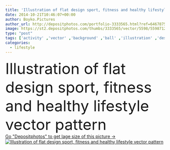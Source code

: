 ```yaml
---
title: 'Illustration of flat design sport, fitness and healthy lifestyle'
date: 2014-10-21T10:46:07+00:00
author: Boyko.Pictures
author_url: http://depositphotos.com/portfolio-3333565.html?ref=64678756
image: https://st2.depositphotos.com/thumbs/3333565/vector/5598/55987121/api_thumb_450.jpg?forcejpeg=true
type: "post"
tags: ['activity' ,'vector' ,'background' ,'ball' ,'illustration' ,'design' ,'set' ,'isolated' ,'decorative' ,'equipment' ,'sign' ,'water' ,'sports' ,'energy' ,'health' ,'healthy' ,'food' ,'tree' ,'diet' ,'pattern' ,'silhouette' ,'seamless' ,'timer' ,'modern' ,'symbol' ,'heart' ,'active' ,'flat' ,'lifestyle' ,'weight' ,'fitness' ,'web' ,'gym' ,'exercise' ,'player' ,'collection' ,'bicycle' ,'bike' ,'icons' ,'soccer' ,'football' ,'unusual' ,'training' ,'fruits' ,'yoga' ,'athletic' ,'pictogram' ,'repeated' ,'infographics' ]
categories: 
  - lifestyle
---
```

<div aling="center">
            <font size="60"> Illustration of flat design sport, fitness and healthy lifestyle vector pattern</font>   
</div>
<div>
    <a href='https://depositphotos.com/55987121/stock-illustration-illustration-of-flat-design-sport.html?ref=64678756' target=_blank > Go "Depositphotos" to get lage size of this picture ->
        <img href='https://depositphotos.com/55987121/stock-illustration-illustration-of-flat-design-sport.html?ref=64678756' src='https://st2.depositphotos.com/3333565/5598/v/950/depositphotos_55987121-stock-illustration-illustration-of-flat-design-sport.jpg?forcejpeg=true' alt='Illustration of flat design sport, fitness and healthy lifestyle vector pattern' >
    </a>
</div>
